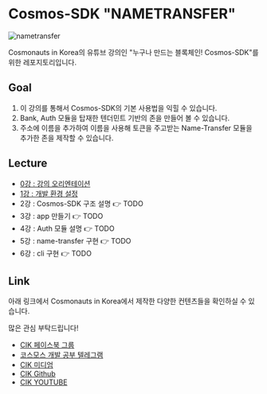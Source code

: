 # Cosmos-SDK "NAMETRANSFER"
![nametransfer](https://user-images.githubusercontent.com/38656725/50320461-c9cfd500-050f-11e9-834d-8bdf352ea84f.png)

Cosmonauts in Korea의 유튜브 강의인 "누구나 만드는 블록체인! Cosmos-SDK"를 위한 레포지토리입니다.
## Goal
1. 이 강의를 통해서 Cosmos-SDK의 기본 사용법을 익힐 수 있습니다.
2. Bank, Auth 모듈을 탑재한 텐더민트 기반의 존을 만들어 볼 수 있습니다. 
3. 주소에 이름을 추가하여 이름을 사용해 토큰을 주고받는 Name-Transfer 모듈을 추가한 존을 제작할 수 있습니다.

## Lecture
- [0강  : 강의 오리엔테이션](https://www.youtube.com/watch?v=OEkMCRK-VkU) 
- [1강 : 개발 환경 설정](https://www.youtube.com/watch?v=R7ClOBiAQDM)
- 2강 : Cosmos-SDK 구조 설명 👉 TODO
- 3강 : app 만들기 👉 TODO
- 4강 : Auth 모듈 설명 👉 TODO
- 5강 : name-transfer 구현 👉  TODO
- 6강 : cli 구현 👉  TODO

## Link
아래 링크에서 Cosmonauts in Korea에서 제작한 다양한 컨텐츠들을 확인하실 수 있습니다.  

많은 관심 부탁드립니다!

- [CIK 페이스북 그룹](https://www.facebook.com/CosmosDev/)
- [코스모스 개발 공부 텔레그램](https://t.me/joinchat/DE3DmA-mF0Yz1U5fPkopiA)
- [CIK 미디엄](https://medium.com/cosmonauts-in-korea)
- [CIK Github](https://github.com/CIK-project)
- [CIK YOUTUBE](https://www.youtube.com/channel/UCNWrN3aEMT4TzK9Vj_2c3pQ)